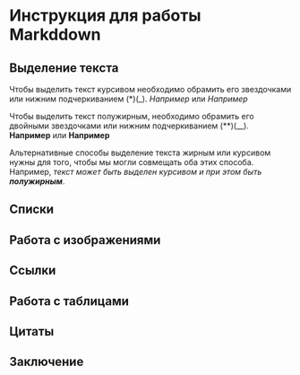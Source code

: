 # Инструкция для работы Markddown

## Выделение текста 

Чтобы выделить текст курсивом необходимо обрамить его звездочками или нижним подчеркиванием (*)(_). *Например* или _Например_

Чтобы выделить текст полужирным, необходимо обрамить его двойными звездочками или нижним подчеркиванием (**)(__). **Например** или __Например__

Альтернативные способы выделение текста жирным или курсивом нужны для того, чтобы мы могли совмещать оба этих способа. Например, _текст может быть выделен курсивом и при этом быть **полужирным**_.
## Списки

## Работа с изображениями

## Ссылки 

## Работа с таблицами 

## Цитаты 

## Заключение